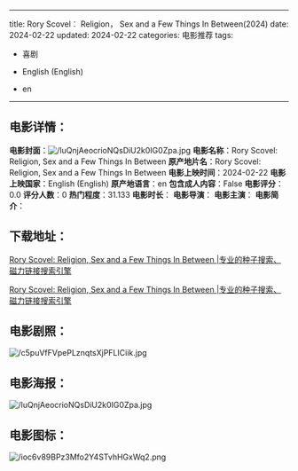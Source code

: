 
---
title: Rory Scovel︰ Religion， Sex and a Few Things In Between(2024)
date: 2024-02-22
updated: 2024-02-22
categories: 电影推荐
tags:
- 喜剧

- English (English)
- en
---


> 

## **电影详情**：

**电影封面**：<img src="https://image.tmdb.org/t/p/w200/luQnjAeocrioNQsDiU2k0IG0Zpa.jpg" alt="/luQnjAeocrioNQsDiU2k0IG0Zpa.jpg" title="/luQnjAeocrioNQsDiU2k0IG0Zpa.jpg">
**电影名称**：Rory Scovel: Religion, Sex and a Few Things In Between
**原产地片名**：Rory Scovel: Religion, Sex and a Few Things In Between
**电影上映时间**：2024-02-22
**电影上映国家**：English (English)
**原产地语言**：en
**包含成人内容**：False
**电影评分**：0.0
**评分人数**：0
**热门程度**：31.133
**电影时长**：
**电影导演**：
**电影主演**：
**电影简介**：

## **下载地址**：
[Rory Scovel: Religion, Sex and a Few Things In Between |专业的种子搜索、磁力链接搜索引擎](https://movie.amd794.com:2083/?search=Rory%20Scovel%3A%20Religion%2C%20Sex%20and%20a%20Few%20Things%20In%20Between&ordering=&mode=match_phrase&page_size=10&page=1)

[Rory Scovel: Religion, Sex and a Few Things In Between |专业的种子搜索、磁力链接搜索引擎](https://movie.amd794.com:2083/?search=Rory%20Scovel%3A%20Religion%2C%20Sex%20and%20a%20Few%20Things%20In%20Between&ordering=&mode=match_phrase&page_size=10&page=1)
 

## **电影剧照**：
<img src="https://image.tmdb.org/t/p/original/c5puVfFVpePLznqtsXjPFLICiik.jpg" alt="/c5puVfFVpePLznqtsXjPFLICiik.jpg" title="/c5puVfFVpePLznqtsXjPFLICiik.jpg">

## **电影海报**：
<img src="https://image.tmdb.org/t/p/original/luQnjAeocrioNQsDiU2k0IG0Zpa.jpg" alt="/luQnjAeocrioNQsDiU2k0IG0Zpa.jpg" title="/luQnjAeocrioNQsDiU2k0IG0Zpa.jpg">

## **电影图标**：
<img src="https://image.tmdb.org/t/p/original/ioc6v89BPz3Mfo2Y4STvhHGxWq2.png" alt="/ioc6v89BPz3Mfo2Y4STvhHGxWq2.png" title="/ioc6v89BPz3Mfo2Y4STvhHGxWq2.png">
